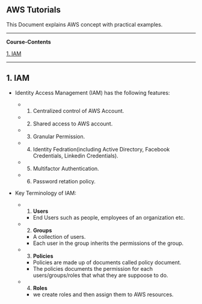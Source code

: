##                                      AWS Tutorials
This Document explains AWS concept with practical examples.


----------------------------------------------------------------------------------------------------------------------------------
**Course-Contents**

[1. IAM](#1-iam)

----------------------------------------------------------------------------------------------------------------------------------
## 1. IAM ##
  - Identity Access Management (IAM) has the following features:
    - 1. Centralized control of AWS Account.
    - 2. Shared access to AWS account.
    - 3. Granular Permission.
    - 4. Identity Fedration(including Active Directory, Facebook Credentials, Linkedin Credentials).
    - 5. Multifactor Authentication.
    - 6. Password retation policy.
    
    
  - Key Terminology of IAM:
    - 1. **Users**
      - End Users such as people, employees of an organization etc.
    - 2. **Groups**
      - A collection of users.
      - Each user in the group inherits the permissions of the group.
    - 3. **Policies**
      - Policies are made up of documents called policy document.
      - The policies documents the permission for each users/groups/roles that what they are suppoose to do.
    - 4. **Roles**
      - we create roles and then assign them to AWS resources.
